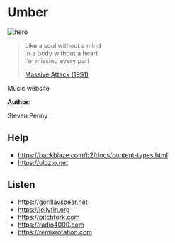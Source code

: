 # Umber

![hero](image/umber.jpg)

> Like a soul without a mind\
> In a body without a heart\
> I’m missing every part
>
> [Massive Attack (1991)](//youtube.com/watch?v=VLRa4nvkTy4)

Music website

**Author**:

Steven Penny

## Help

- https://backblaze.com/b2/docs/content-types.html
- https://ulozto.net

## Listen

- https://gorillavsbear.net
- https://jellyfin.org
- https://pitchfork.com
- https://radio4000.com
- https://remixrotation.com
